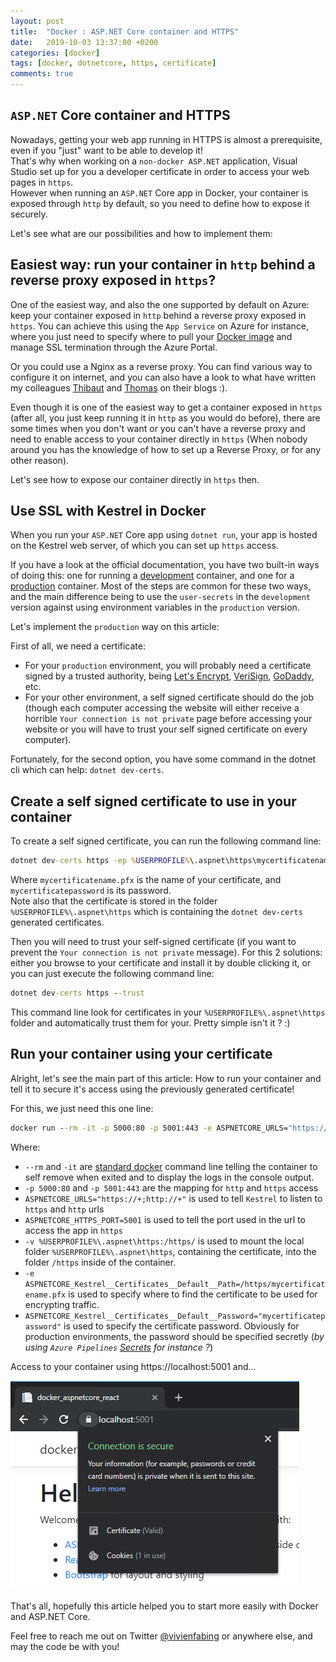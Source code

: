```yaml
---
layout: post
title:  "Docker : ASP.NET Core container and HTTPS"
date:   2019-10-03 13:37:00 +0200
categories: [docker]
tags: [docker, dotnetcore, https, certificate]
comments: true
---
```


## `ASP.NET` Core container and HTTPS

Nowadays, getting your web app running in HTTPS is almost a prerequisite, even if you "just" want to be able to develop it!   
That's why when working on a `non-docker ASP.NET` application, Visual Studio set up for you a developer certificate in order to access your web pages in `https`.  
However when running an `ASP.NET` Core app in Docker, your container is exposed through `http` by default, so you need to define how to expose it securely.

Let's see what are our possibilities and how to implement them:

## Easiest way: run your container in `http` behind a reverse proxy exposed in `https`?

One of the easiest way, and also the one supported by default on Azure: keep your container exposed in `http` behind a reverse proxy exposed in `https`.
You can achieve this using the `App Service` on Azure for instance, where you just need to specify where to pull your [Docker image](https://docs.microsoft.com/en-us/azure/app-service/containers/tutorial-custom-docker-image#configure-registry-credentials-in-web-app) and manage SSL termination through the Azure Portal.

Or you could use a Nginx as a reverse proxy. You can find various way to configure it on internet, and you can also have a look to what have written my colleagues [Thibaut](https://blog.runasync.net/2018/11/27/create-a-log-engine-using-docker-elastic-search-kibana-and-nginx-architecture-local-work/) and [Thomas](https://thomaslevesque.com/2018/04/17/hosting-an-asp-net-core-2-application-on-a-raspberry-pi/#exposing-the-app-on-the-network) on their blogs :).

Even though it is one of the easiest way to get a container exposed in `https` (after all, you just keep running it in `http` as you would do before), there are some times when you don't want or you can't have a reverse proxy and need to enable access to your container directly in `https` (When nobody around you has the knowledge of how to set up a Reverse Proxy, or for any other reason).  

Let's see how to expose our container directly in `https` then.

## Use SSL with Kestrel in Docker

When you run your `ASP.NET` Core app using `dotnet run`, your app is hosted on the Kestrel web server, of which you can set up `https` access.

If you have a look at the official documentation, you have two built-in ways of doing this: one for running a [development](https://github.com/dotnet/dotnet-docker/blob/master/samples/aspnetapp/aspnetcore-docker-https-development.md) container, and one for a [production](https://github.com/dotnet/dotnet-docker/blob/master/samples/aspnetapp/aspnetcore-docker-https.md) container.
Most of the steps are common for these two ways, and the main difference being to use the `user-secrets` in the `development` version against using environment variables in the `production` version.

Let's implement the `production` way on this article:

First of all, we need a certificate:
- For your `production` environment, you will probably need a certificate signed by a trusted authority, being [Let's Encrypt](https://letsencrypt.org/), [VeriSign](https://www.verisign.com/), [GoDaddy](https://www.godaddy.com/web-security/ssl-certificate), etc.
- For your other environment, a self signed certificate should do the job (though each computer accessing the website will either receive a horrible `Your connection is not private` page before accessing your website or you will have to trust your self signed certificate on every computer).

Fortunately, for the second option, you have some command in the dotnet cli which can help: `dotnet dev-certs`.

## Create a self signed certificate to use in your container

To create a self signed certificate, you can run the following command line:
```cmd
dotnet dev-certs https -ep %USERPROFILE%\.aspnet\https\mycertificatename.pfx -p mycertificatepassword
```
Where `mycertificatename.pfx` is the name of your certificate, and `mycertificatepassword` is its password.  
Note also that the certificate is stored in the folder `%USERPROFILE%\.aspnet\https` which is containing the `dotnet dev-certs` generated certificates.

Then you will need to trust your self-signed certificate (if you want to prevent the `Your connection is not private` message). For this 2 solutions: either you browse to your certificate and install it by double clicking it, or you can just execute the following command line:
```cmd
dotnet dev-certs https --trust
```
This command line look for certificates in your `%USERPROFILE%\.aspnet\https` folder and automatically trust them for your. Pretty simple isn't it ? :)

## Run your container using your certificate

Alright, let's see the main part of this article: How to run your container and tell it to secure it's access using the previously generated certificate!

For this, we just need this one line:

```cmd
docker run --rm -it -p 5000:80 -p 5001:443 -e ASPNETCORE_URLS="https://+;http://+" -e ASPNETCORE_HTTPS_PORT=5001 -e ASPNETCORE_Kestrel__Certificates__Default__Password="mycertificatepassword" -e ASPNETCORE_Kestrel__Certificates__Default__Path=/https/mycertificatename.pfx -v %USERPROFILE%\.aspnet\https:/https/ aspnetcore-react:latest
```
Where:
- `--rm` and `-it` are [standard docker](https://docs.docker.com/engine/reference/commandline/run/) command line telling the container to self remove when exited and to display the logs in the console output.
- `-p 5000:80` and `-p 5001:443` are the mapping for `http` and `https` access
- `ASPNETCORE_URLS="https://+;http://+"` is used to tell `Kestrel` to listen to `https` and `http` urls
- `ASPNETCORE_HTTPS_PORT=5001` is used to tell the port used in the url to access the app in `https`
- `-v %USERPROFILE%\.aspnet\https:/https/` is used to mount the local folder `%USERPROFILE%\.aspnet\https`, containing the certificate, into the folder `/https` inside of the container.
- `-e ASPNETCORE_Kestrel__Certificates__Default__Path=/https/mycertificatename.pfx` is used to specify where to find the certificate to be used for encrypting traffic.
- `ASPNETCORE_Kestrel__Certificates__Default__Password="mycertificatepassword"` is used to specify the certificate password. Obviously for production environments, the password should be specified secretly (*by using `Azure Pipelines` [Secrets](https://docs.microsoft.com/en-us/azure/devops/pipelines/process/variables?view=azure-devops&tabs=yaml%2Cbatch#secret-variables) for instance ?*)

Access to your container using https://localhost:5001 and...

![01-https-enabled-on-aspnetcore-container](/assets/2019-10-03/01-https-enabled-on-aspnetcore-container.png)

That's all, hopefully this article helped you to start more easily with Docker and ASP.NET Core.

Feel free to reach me out on Twitter [@vivienfabing](https://twitter.com/vivienfabing) or anywhere else, and may the code be with you!
